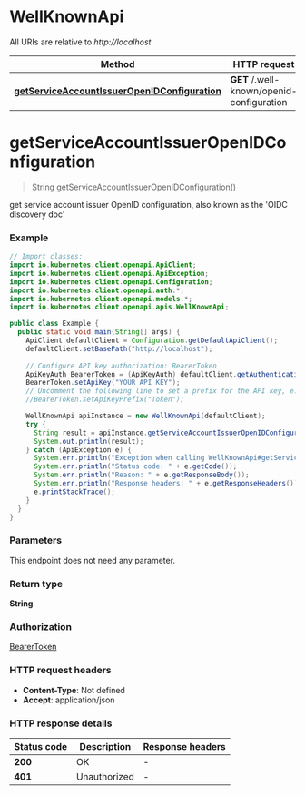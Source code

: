 # WellKnownApi

All URIs are relative to *http://localhost*

Method | HTTP request | Description
------------- | ------------- | -------------
[**getServiceAccountIssuerOpenIDConfiguration**](WellKnownApi.md#getServiceAccountIssuerOpenIDConfiguration) | **GET** /.well-known/openid-configuration | 


<a id="getServiceAccountIssuerOpenIDConfiguration"></a>
# **getServiceAccountIssuerOpenIDConfiguration**
> String getServiceAccountIssuerOpenIDConfiguration()



get service account issuer OpenID configuration, also known as the &#39;OIDC discovery doc&#39;

### Example
```java
// Import classes:
import io.kubernetes.client.openapi.ApiClient;
import io.kubernetes.client.openapi.ApiException;
import io.kubernetes.client.openapi.Configuration;
import io.kubernetes.client.openapi.auth.*;
import io.kubernetes.client.openapi.models.*;
import io.kubernetes.client.openapi.apis.WellKnownApi;

public class Example {
  public static void main(String[] args) {
    ApiClient defaultClient = Configuration.getDefaultApiClient();
    defaultClient.setBasePath("http://localhost");
    
    // Configure API key authorization: BearerToken
    ApiKeyAuth BearerToken = (ApiKeyAuth) defaultClient.getAuthentication("BearerToken");
    BearerToken.setApiKey("YOUR API KEY");
    // Uncomment the following line to set a prefix for the API key, e.g. "Token" (defaults to null)
    //BearerToken.setApiKeyPrefix("Token");

    WellKnownApi apiInstance = new WellKnownApi(defaultClient);
    try {
      String result = apiInstance.getServiceAccountIssuerOpenIDConfiguration();
      System.out.println(result);
    } catch (ApiException e) {
      System.err.println("Exception when calling WellKnownApi#getServiceAccountIssuerOpenIDConfiguration");
      System.err.println("Status code: " + e.getCode());
      System.err.println("Reason: " + e.getResponseBody());
      System.err.println("Response headers: " + e.getResponseHeaders());
      e.printStackTrace();
    }
  }
}
```

### Parameters
This endpoint does not need any parameter.

### Return type

**String**

### Authorization

[BearerToken](../README.md#BearerToken)

### HTTP request headers

 - **Content-Type**: Not defined
 - **Accept**: application/json

### HTTP response details
| Status code | Description | Response headers |
|-------------|-------------|------------------|
| **200** | OK |  -  |
| **401** | Unauthorized |  -  |

